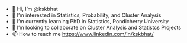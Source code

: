 - 👋 Hi, I’m @kskbhat
- 👀 I’m interested in Statistics, Probability, and Cluster Analysis
- 🌱 I’m currently learning PhD in Statistics, Pondicherry University
- 💞️ I’m looking to collaborate on Cluster Analysis and Statistcs Projects
- 📫 How to reach me https://www.linkedin.com/in/kskbhat/

<!---
kskbhat/kskbhat is a ✨ special ✨ repository because its `README.md` (this file) appears on your GitHub profile.
You can click the Preview link to take a look at your changes.
--->
